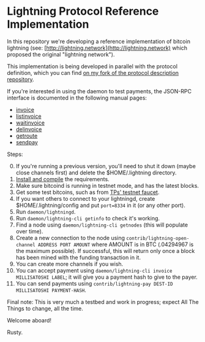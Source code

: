 # Lightning Protocol Reference Implementation

In this repository we're developing a reference implementation of
bitcoin lightning (see:
[http://lightning.network](http://lightning.network) which proposed
the original "lightning network").

This implementation is being developed in parallel with the protocol
definition, which you can find [on my fork of the protocol description repository](https://github.com/rustyrussell/lightning).

If you're interested in using the daemon to test payments, the
JSON-RPC interface is documented in the following manual pages:
* [invoice](doc/lightning-invoice.7.txt)
* [listinvoice](doc/lightning-listinvoice.7.txt)
* [waitinvoice](doc/lightning-waitinvoice.7.txt)
* [delinvoice](doc/lightning-delinvoice.7.txt)
* [getroute](doc/lightning-getroute.7.txt)
* [sendpay](doc/lightning-sendpay.7.txt)

Steps:

0.  If you're running a previous version, you'll need to shut it down
    (maybe close channels first) and delete the $HOME/.lightning directory.
1.  [Install and compile](INSTALL.md) the requirements.
2.  Make sure bitcoind is running in testnet mode, and has the latest
    blocks.
3.  Get some test bitcoins, such as from [TPs' testnet faucet](http://tpfaucet.appspot.com/).
3.  If you want others to connect to your lightningd, create $HOME/.lightning/config and put `port=8334` in it (or any other port).
4.  Run `daemon/lightningd`.
6.  Run `daemon/lightning-cli getinfo` to check it's working.
7.  Find a node using `daemon/lightning-cli getnodes` (this will populate
    over time).
8.  Create a new connection to the node using `contrib/lightning-open-channel
    ADDRESS PORT AMOUNT` where AMOUNT is in BTC (.04294967 is the maximum
    possible).  If successful, this will return only once a block has been
    mined with the funding transaction in it.
9.  You can create more channels if you wish.
10.  You can accept payment using `daemon/lightning-cli invoice
    MILLISATOSHI LABEL`; it will give you a payment hash to give to the
    payer.
11. You can send payments using `contrib/lightning-pay DEST-ID MILLISATOSHI PAYMENT-HASH`.

Final note: This is very much a testbed and work in progress; expect
All The Things to change, all the time.

Welcome aboard!

Rusty.
